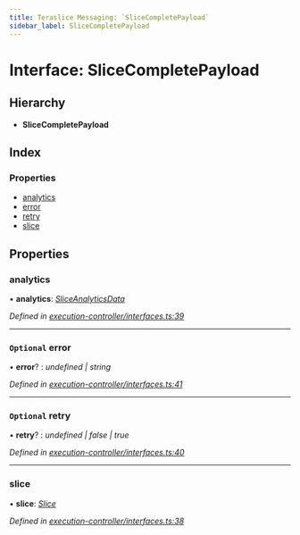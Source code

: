 ```yaml
---
title: Teraslice Messaging: `SliceCompletePayload`
sidebar_label: SliceCompletePayload
---
```


# Interface: SliceCompletePayload

## Hierarchy

* **SliceCompletePayload**

## Index

### Properties

* [analytics](slicecompletepayload.md#analytics)
* [error](slicecompletepayload.md#optional-error)
* [retry](slicecompletepayload.md#optional-retry)
* [slice](slicecompletepayload.md#slice)

## Properties

###  analytics

• **analytics**: *[SliceAnalyticsData](sliceanalyticsdata.md)*

*Defined in [execution-controller/interfaces.ts:39](https://github.com/terascope/teraslice/blob/d8feecc03/packages/teraslice-messaging/src/execution-controller/interfaces.ts#L39)*

___

### `Optional` error

• **error**? : *undefined | string*

*Defined in [execution-controller/interfaces.ts:41](https://github.com/terascope/teraslice/blob/d8feecc03/packages/teraslice-messaging/src/execution-controller/interfaces.ts#L41)*

___

### `Optional` retry

• **retry**? : *undefined | false | true*

*Defined in [execution-controller/interfaces.ts:40](https://github.com/terascope/teraslice/blob/d8feecc03/packages/teraslice-messaging/src/execution-controller/interfaces.ts#L40)*

___

###  slice

• **slice**: *[Slice](slice.md)*

*Defined in [execution-controller/interfaces.ts:38](https://github.com/terascope/teraslice/blob/d8feecc03/packages/teraslice-messaging/src/execution-controller/interfaces.ts#L38)*
